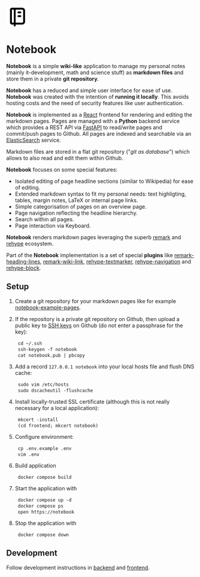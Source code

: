 <img src="https://github.com/thomd/notebook/raw/main/frontend/public/favicon.svg" width="60">

# Notebook

**Notebook** is a simple **wiki-like** application to manage my personal notes (mainly it-development, math and science stuff) as **markdown files** and store them in a private **git repository**.

**Notebook** has a reduced and simple user interface for ease of use. **Notebook** was created with the intention of **running it locally**. This avoids hosting costs and the need of security features like user authentication.

**Notebook** is implemented as a [React](https://react.dev) frontend for rendering and editing the markdown pages.
Pages are managed with a **Python** backend service which provides a REST API via [FastAPI](https://fastapi.tiangolo.com) to read/write pages and commit/push pages to Github.
All pages are indexed and searchable via an [ElasticSearch](https://www.elastic.co) service.

Markdown files are stored in a flat git repository ("_git as database_") which allows to also read and edit them within Github.

**Notebook** focuses on some special features:

* Isolated editing of page headline sections (similar to Wikipedia) for ease of editing.
* Extended markdown syntax to fit my personal needs: text highligting, tables, margin notes, LaTeX or internal page links.
* Simple categorisation of pages on an overview page.
* Page navigation reflecting the headline hierarchy.
* Search within all pages.
* Page interaction via Keyboard.

**Notebook** renders markdown pages leveraging the superb [remark](https://github.com/remarkjs) and [rehype](https://github.com/rehypejs) ecosystem.

Part of the **Notebook** implementation is a set of special **plugins** like [remark-heading-lines](https://github.com/thomd/remark-heading-lines), [remark-wiki-link](https://github.com/thomd/remark-wiki-link), [rehype-textmarker](https://github.com/thomd/rehype-textmarker), [rehype-navigation](https://github.com/thomd/rehype-navigation) and [rehype-block](https://github.com/thomd/rehype-block).

## Setup

1. Create a git repository for your markdown pages like for example [notebook-example-pages](https://github.com/thomd/notebook-rexample-pages).

1. If the repository is a private git repository on Github, then upload a public key to [SSH keys](https://github.com/settings/keys) 
on Github (do not enter a passphrase for the key):

        cd ~/.ssh
        ssh-keygen -f notebook
        cat notebook.pub | pbcopy

1. Add a record `127.0.0.1 notebook` into your local hosts file and flush DNS cache:

        sudo vim /etc/hosts
        sudo dscacheutil -flushcache

1. Install locally-trusted SSL certificate (although this is not really necessary for a local application):

        mkcert -install
        (cd frontend; mkcert notebook)

1. Configure environment:

        cp .env.example .env
        vim .env

1. Build application

        docker compose build

1. Start the application with

        docker compose up -d
        docker compose ps
        open https://notebook

1. Stop the application with

        docker compose down

## Development

Follow development instructions in [backend](./backend/README.md) and [frontend](./frontend/README.md).
